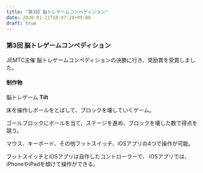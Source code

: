 ```yaml
---
title: "第3回 脳トレゲームコンペディション"
date: 2020-01-21T18:47:28+09:00
draft: true
---
```

<!--
やることめも
* 記事を書きます
-->

### 第3回 脳トレゲームコンペディション
JEMTC主催 脳トレゲームコンペディションの決勝に行き、奨励賞を受賞しました。
#### 制作物
脳トレゲーム **Tilt**

床を操作しボールをとばして、ブロックを壊していくゲーム。

ゴールブロックにボールを当て、ステージを進め、ブロックを壊した数で得点を競う。

マウス、キーボード、その他フットスイッチ、iOSアプリの4つで操作が可能。

フットスイッチとiOSアプリは自作したコントローラーで、
iOSアプリでは、iPhoneやiPadを傾けて操作ができる。
